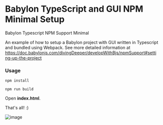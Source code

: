 # Babylon TypeScript and GUI NPM Minimal Setup
Babylon Typescript NPM Support Minimal

An example of how to setup a Babylon project with GUI written in Typescript and bundled using Webpack.
See more detailed information at https://doc.babylonjs.com/divingDeeper/developWithBjs/npmSupport#setting-up-the-project

### Usage
```npm install```

```npm run build```

Open **index.html**.

That's all! :)

![image](https://user-images.githubusercontent.com/25833327/142742600-95489d52-b547-4433-91d4-d082e3a2c026.png)

